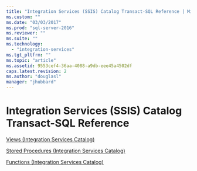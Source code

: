 ```yaml
---
title: "Integration Services (SSIS) Catalog Transact-SQL Reference | Microsoft Docs"
ms.custom: ""
ms.date: "03/03/2017"
ms.prod: "sql-server-2016"
ms.reviewer: ""
ms.suite: ""
ms.technology: 
  - "integration-services"
ms.tgt_pltfrm: ""
ms.topic: "article"
ms.assetid: 9553cef4-36aa-4088-a9db-eee45a4502df
caps.latest.revision: 2
ms.author: "douglasl"
manager: "jhubbard"
---
```

# Integration Services (SSIS) Catalog Transact-SQL Reference
[Views &#40;Integration Services Catalog&#41;](../../integration-services/system/views/views-integration-services-catalog.md)  
  
 [Stored Procedures &#40;Integration Services Catalog&#41;](../../integration-services/system/stored-procedures/stored-procedures-integration-services-catalog.md)  
  
 [Functions &#40;Integration Services Catalog&#41;](http://msdn.microsoft.com/library/9f2aec85-3d4c-415f-b1f8-8328a60b1c7f) 